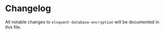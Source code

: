 # Changelog

All notable changes to `eloquent-database-encryption` will be documented in this file.
